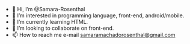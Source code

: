 - 👋 Hi, I’m @Samara-Rosenthal
- 👀 I’m interested in programming language, front-end, android/mobile.
- 🌱 I’m currently learning HTML.
- 💞️ I’m looking to collaborate on front-end.
- 📫 How to reach me e-mail samaramachadorosenthal@gmail.com


<!---
Samara-Rosenthal/Samara-Rosenthal is a ✨ special ✨ repository because its `README.md` (this file) appears on your GitHub profile.
You can click the Preview link to take a look at your changes.
--->
